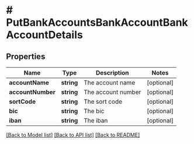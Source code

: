 # # PutBankAccountsBankAccountBankAccountDetails

## Properties

Name | Type | Description | Notes
------------ | ------------- | ------------- | -------------
**accountName** | **string** | The account name | [optional]
**accountNumber** | **string** | The account number | [optional]
**sortCode** | **string** | The sort code | [optional]
**bic** | **string** | The bic | [optional]
**iban** | **string** | The iban | [optional]

[[Back to Model list]](../../README.md#models) [[Back to API list]](../../README.md#endpoints) [[Back to README]](../../README.md)
